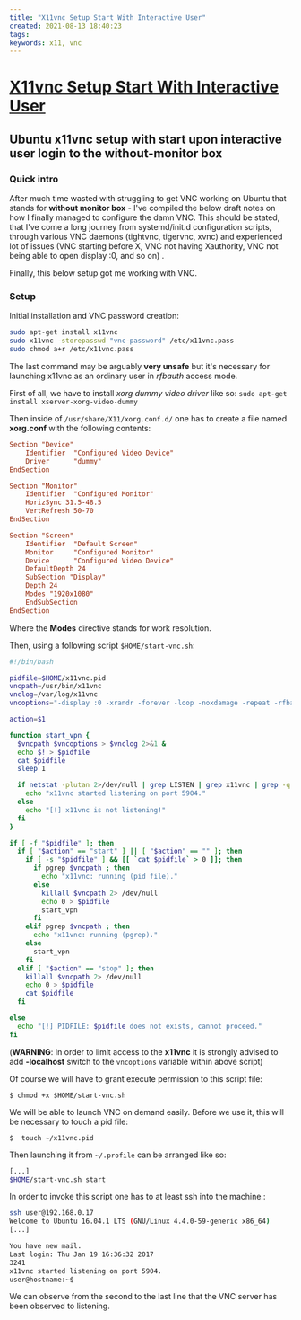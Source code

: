 ```yaml
---
title: "X11vnc Setup Start With Interactive User"
created: 2021-08-13 18:40:23
tags:
keywords: x11, vnc
---
```


# [X11vnc Setup Start With Interactive User](https://gist.githubusercontent.com/mgeeky/8e068b978095053b100ad49a6e9559d8/raw/161797a6eca86bc72338889e040be9a8a959e77b/ubuntu-x11vnc.md)

## Ubuntu x11vnc setup with start upon interactive user login to the without-monitor box

### Quick intro

After much time wasted with struggling to get VNC working on Ubuntu that stands for **without monitor box** - I've compiled the below draft notes on how I finally managed to configure the damn VNC.
This should be stated, that I've come a long journey from systemd/init.d configuration scripts, through various VNC daemons (tightvnc, tigervnc, xvnc) and experienced lot of issues (VNC starting before X, VNC not having Xauthority, VNC not being able to open display :0, and so on) .

Finally, this below setup got me working with VNC.

### Setup

Initial installation and VNC password creation:

```bash
sudo apt-get install x11vnc
sudo x11vnc -storepasswd "vnc-password" /etc/x11vnc.pass
sudo chmod a+r /etc/x11vnc.pass
```

The last command may be arguably **very unsafe** but it's necessary for launching x11vnc as an ordinary user in _rfbauth_ access mode.

First of all, we have to install _xorg dummy video driver_ like so:
`sudo apt-get install xserver-xorg-video-dummy`

Then inside of `/usr/share/X11/xorg.conf.d/` one has to create a file named **xorg.conf** with the following contents:

```conf
Section "Device"
    Identifier  "Configured Video Device"
    Driver      "dummy"
EndSection

Section "Monitor"
    Identifier  "Configured Monitor"
    HorizSync 31.5-48.5
    VertRefresh 50-70
EndSection

Section "Screen"
    Identifier  "Default Screen"
    Monitor     "Configured Monitor"
    Device      "Configured Video Device"
    DefaultDepth 24
    SubSection "Display"
    Depth 24
    Modes "1920x1080"
    EndSubSection
EndSection
```

Where the **Modes** directive stands for work resolution.

Then, using a following script `$HOME/start-vnc.sh`:

```bash
#!/bin/bash

pidfile=$HOME/x11vnc.pid
vncpath=/usr/bin/x11vnc
vnclog=/var/log/x11vnc
vncoptions="-display :0 -xrandr -forever -loop -noxdamage -repeat -rfbauth /etc/x11vnc.pass -rfbport 5904 -shared"

action=$1

function start_vpn {
  $vncpath $vncoptions > $vnclog 2>&1 &
  echo $! > $pidfile
  cat $pidfile
  sleep 1

  if netstat -plutan 2>/dev/null | grep LISTEN | grep x11vnc | grep -q 5904 ; then
    echo "x11vnc started listening on port 5904."
  else
    echo "[!] x11vnc is not listening!"
  fi
}

if [ -f "$pidfile" ]; then
  if [ "$action" == "start" ] || [ "$action" == "" ]; then
    if [ -s "$pidfile" ] && [[ `cat $pidfile` > 0 ]]; then
      if pgrep $vncpath ; then
        echo "x11vnc: running (pid file)."
      else
        killall $vncpath 2> /dev/null
        echo 0 > $pidfile
        start_vpn
      fi
    elif pgrep $vncpath ; then
      echo "x11vnc: running (pgrep)."
    else
      start_vpn
    fi
  elif [ "$action" == "stop" ]; then
    killall $vncpath 2> /dev/null
    echo 0 > $pidfile
    cat $pidfile
  fi

else
  echo "[!] PIDFILE: $pidfile does not exists, cannot proceed."
fi
```

(**WARNING**: In order to limit access to the **x11vnc** it is strongly advised to add **-localhost** switch to the `vncoptions` variable within above script)

Of course we will have to grant execute permission to this script file:

`$ chmod +x $HOME/start-vnc.sh`

We will be able to launch VNC on demand easily. Before we use it, this will be necessary to touch a pid file:

`$  touch ~/x11vnc.pid`

Then launching it from `~/.profile` can be arranged like so:

```bash
[...]
$HOME/start-vnc.sh start
```

In order to invoke this script one has to at least ssh into the machine.:

```bash
ssh user@192.168.0.17
Welcome to Ubuntu 16.04.1 LTS (GNU/Linux 4.4.0-59-generic x86_64)
[...]

You have new mail.
Last login: Thu Jan 19 16:36:32 2017
3241
x11vnc started listening on port 5904.
user@hostname:~$
```

We can observe from the second to the last line that the VNC server has been observed to listening.
